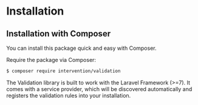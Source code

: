 # Installation
## Installation with Composer

You can install this package quick and easy with Composer.

Require the package via Composer:

```bash
$ composer require intervention/validation
```

The Validation library is built to work with the Laravel Framework (>=7). It comes with a service provider, which will be discovered automatically and registers the validation rules into your installation.
